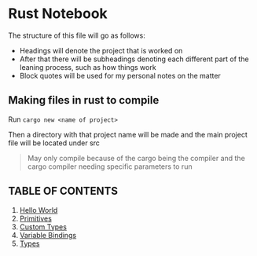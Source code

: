 # Rust Notebook

The structure of this file will go as follows:

- Headings will denote the project that is worked on
- After that there will be subheadings denoting each different part of the leaning process, such as how things work
- Block quotes will be used for my personal notes on the matter

## Making files in rust to compile

Run `cargo new <name of project>`

Then a directory with that project name will be made and the main project file will be located under src
> May only compile because of the cargo being the compiler and the cargo compiler needing specific parameters to run

## TABLE OF CONTENTS

1. [Hello World](https://github.com/AbelLagonell/Rust_Learning/blob/main/RustNotebook/HelloWorld.md)
2. [Primitives](https://github.com/AbelLagonell/Rust_Learning/blob/main/RustNotebook/Primitives.md)
3. [Custom Types](https://github.com/AbelLagonell/Rust_Learning/blob/main/RustNotebook/CustomTypes.md)
4. [Variable Bindings](https://github.com/AbelLagonell/Rust_Learning/blob/main/RustNotebook/VariableBindings.md)
5. [Types](https://github.com/AbelLagonell/Rust_Learning/blob/main/RustNotebook/Types.md)
